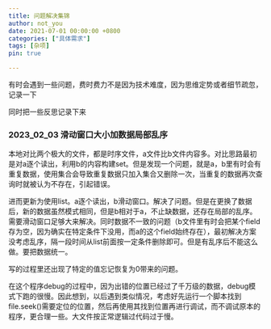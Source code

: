 ```yaml
---
title: 问题解决集锦
author: not_you
date: 2021-07-01 00:00:00 +0800
categories: ["具体需求"]
tags: [杂项]
pin: true

---
```


有时会遇到一些问题，费时费力不是因为技术难度，因为思维定势或者细节疏忽，记录一下

同时把一些反思记录下来

### 2023_02_03 滑动窗口大小加数据局部乱序

本地对比两个极大的文件，都是时序文件，a文件比b文件内容多。对比思路最初是对a逐个读出，利用b的内容构建set。但是发现一个问题，就是a，b里有时会有重复数据，使用集合会导致重复数据只加入集合又删除一次，当重复的数据再次查询时就被认为不存在，引起错误。

进而更新为使用list。a逐个读出，b滑动窗口。解决了问题。但是在更换了数据后，新的数据虽然模式相同，但是b相对于a，不止缺数据，还存在局部的乱序。需要滑动窗口足够大来解决。同时数据不一致的问题（b文件里有时会把某个field存为空，因为确实在特定条件下没用，而a的这个field始终存在），最初解决方案没考虑乱序，隔一段时间从list前面按一定条件删除即可。但是有乱序后不能这么做。要把数据统一。

写的过程里还出现了特定的值忘记恢复为0带来的问题。

在这个程序debug的过程中，因为出错的位置已经过了千万级的数据，debug模式下跑的很慢。因此想到，以后遇到类似情况，考虑好先运行一个脚本找到file.seek()需要定位的位置，然后再使用其找到位置再进行调试，而不调试原本的程序，更合理一些。大文件按正常逻辑过代码过于慢。